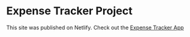 # Expense Tracker Project
This site was published on Netlify. Check out the [Expense Tracker App](https://cosmic-chebakia-644d50.netlify.app)
